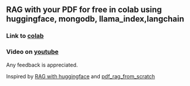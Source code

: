 ## RAG with your PDF for free in colab using huggingface, mongodb, llama_index,langchain

### Link to [colab](https://colab.research.google.com/drive/1V_eJOI5ax7pnibeXCIu1FVzeQz0AASSO?usp=sharing) 

### Video on [youtube](https://youtu.be/U6p6Gh5k47E)

Any feedback is appreciated. 

Inspired by [RAG with huggingface](https://huggingface.co/learn/cookbook/en/rag_with_hugging_face_gemma_mongodb) and [pdf_rag_from_scratch](https://github.com/divakaivan/pdf-rag-from-scratch)
